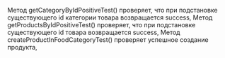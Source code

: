 Метод getCategoryByIdPositiveTest() проверяет, что при подстановке существующего id категории товара возвращается success,
Метод getProductsByIdPositiveTest() проверяет, что при подстановке существующего id товара возвращается success,
Метод createProductInFoodCategoryTest() проверяет успешное создание продукта,
